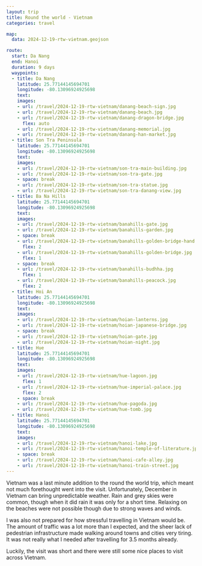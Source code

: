 ```yaml
---
layout: trip
title: Round the world - Vietnam
categories: travel

map:
  data: 2024-12-19-rtw-vietnam.geojson

route:
  start: Da Nang
  end: Hanoi
  duration: 9 days
  waypoints:
  - title: Da Nang
    latitude: 25.77144145694701
    longitude: -80.13096924925698
    text:
    images:
    - url: /travel/2024-12-19-rtw-vietnam/danang-beach-sign.jpg
    - url: /travel/2024-12-19-rtw-vietnam/danang-beach.jpg
    - url: /travel/2024-12-19-rtw-vietnam/danang-dragon-bridge.jpg
      flex: auto
    - url: /travel/2024-12-19-rtw-vietnam/danang-memorial.jpg
    - url: /travel/2024-12-19-rtw-vietnam/danang-han-market.jpg
  - title: Son Tra Peninsula
    latitude: 25.77144145694701
    longitude: -80.13096924925698
    text:
    images:
    - url: /travel/2024-12-19-rtw-vietnam/son-tra-main-building.jpg
    - url: /travel/2024-12-19-rtw-vietnam/son-tra-gate.jpg
    - space: break
    - url: /travel/2024-12-19-rtw-vietnam/son-tra-statue.jpg
    - url: /travel/2024-12-19-rtw-vietnam/son-tra-danang-view.jpg
  - title: Ba Na Hills
    latitude: 25.77144145694701
    longitude: -80.13096924925698
    text:
    images:
    - url: /travel/2024-12-19-rtw-vietnam/banahills-gate.jpg
    - url: /travel/2024-12-19-rtw-vietnam/banahills-garden.jpg
    - space: break
    - url: /travel/2024-12-19-rtw-vietnam/banahills-golden-bridge-hand.jpg
      flex: 2
    - url: /travel/2024-12-19-rtw-vietnam/banahills-golden-bridge.jpg
      flex: 1
    - space: break
    - url: /travel/2024-12-19-rtw-vietnam/banahills-budhha.jpg
      flex: 1
    - url: /travel/2024-12-19-rtw-vietnam/banahills-peacock.jpg
      flex: 2
  - title: Hoi An
    latitude: 25.77144145694701
    longitude: -80.13096924925698
    text:
    images:
    - url: /travel/2024-12-19-rtw-vietnam/hoian-lanterns.jpg
    - url: /travel/2024-12-19-rtw-vietnam/hoian-japanese-bridge.jpg
    - space: break
    - url: /travel/2024-12-19-rtw-vietnam/hoian-gate.jpg
    - url: /travel/2024-12-19-rtw-vietnam/hoian-night.jpg
  - title: Hue
    latitude: 25.77144145694701
    longitude: -80.13096924925698
    text:
    images:
    - url: /travel/2024-12-19-rtw-vietnam/hue-lagoon.jpg
      flex: 1
    - url: /travel/2024-12-19-rtw-vietnam/hue-imperial-palace.jpg
      flex: 2
    - space: break
    - url: /travel/2024-12-19-rtw-vietnam/hue-pagoda.jpg
    - url: /travel/2024-12-19-rtw-vietnam/hue-tomb.jpg
  - title: Hanoi
    latitude: 25.77144145694701
    longitude: -80.13096924925698
    text:
    images:
    - url: /travel/2024-12-19-rtw-vietnam/hanoi-lake.jpg
    - url: /travel/2024-12-19-rtw-vietnam/hanoi-temple-of-literature.jpg
    - space: break
    - url: /travel/2024-12-19-rtw-vietnam/hanoi-cafe-alley.jpg
    - url: /travel/2024-12-19-rtw-vietnam/hanoi-train-street.jpg
---
```


Vietnam was a last minute addition to the round the world trip, which meant not much forethought went into the visit. Unfortunately, December in Vietnam can bring unpredictable weather. Rain and grey skies were common, though when it did rain it was only for a short time. Relaxing on the beaches were not possible though due to strong waves and winds.

I was also not prepared for how stressful travelling in Vietnam would be. The amount of traffic was a lot more than I expected, and the sheer lack of pedestrian infrastructure made walking around towns and cities very tiring. It was not really what I needed after travelling for 3.5 months already.

Luckily, the visit was short and there were still some nice places to visit across Vietnam.
